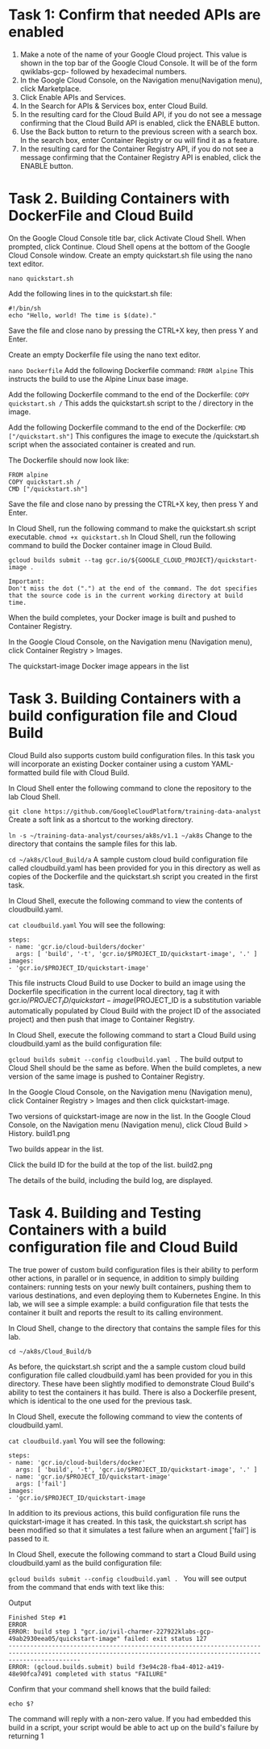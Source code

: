 # Task 1: Confirm that needed APIs are enabled
1.  Make a note of the name of your Google Cloud project. This value is shown in the top bar of the Google Cloud Console. It will be of the form qwiklabs-gcp- followed by hexadecimal numbers.
2.  In the Google Cloud Console, on the Navigation menu(Navigation menu), click Marketplace.
3.  Click Enable APIs and Services.
4.  In the Search for APIs & Services box, enter Cloud Build.
5.  In the resulting card for the Cloud Build API, if you do not see a message confirming that the Cloud Build API is enabled, click the ENABLE button.
6.  Use the Back button to return to the previous screen with a search box. In the search box, enter Container Registry or ou will find it as a feature.
7.  In the resulting card for the Container Registry API, if you do not see a message confirming that the Container Registry API is enabled, click the ENABLE button.

# Task 2. Building Containers with DockerFile and Cloud Build

On the Google Cloud Console title bar, click Activate Cloud Shell. 
When prompted, click Continue. 
Cloud Shell opens at the bottom of the Google Cloud Console window. 
Create an empty quickstart.sh file using the nano text editor.

```nano quickstart.sh```

Add the following lines in to the quickstart.sh file:

```
#!/bin/sh
echo "Hello, world! The time is $(date)."
```
Save the file and close nano by pressing the CTRL+X key, then press Y and Enter.

Create an empty Dockerfile file using the nano text editor.

```nano Dockerfile```
Add the following Dockerfile command:
```FROM alpine```
This instructs the build to use the Alpine Linux base image.

Add the following Dockerfile command to the end of the Dockerfile:
```COPY quickstart.sh /```
This adds the quickstart.sh script to the / directory in the image.

Add the following Dockerfile command to the end of the Dockerfile:
```CMD ["/quickstart.sh"]```
This configures the image to execute the /quickstart.sh script when the associated container is created and run.

The Dockerfile should now look like:
```
FROM alpine
COPY quickstart.sh /
CMD ["/quickstart.sh"]
```
Save the file and close nano by pressing the CTRL+X key, then press Y and Enter.

In Cloud Shell, run the following command to make the quickstart.sh script executable.
```chmod +x quickstart.sh```
In Cloud Shell, run the following command to build the Docker container image in Cloud Build.
```
gcloud builds submit --tag gcr.io/${GOOGLE_CLOUD_PROJECT}/quickstart-image .
```
```
Important:
Don't miss the dot (".") at the end of the command. The dot specifies that the source code is in the current working directory at build time.
```
When the build completes, your Docker image is built and pushed to Container Registry.

In the Google Cloud Console, on the Navigation menu (Navigation menu), click Container Registry > Images.

The quickstart-image Docker image appears in the list

# Task 3. Building Containers with a build configuration file and Cloud Build
Cloud Build also supports custom build configuration files. In this task you will incorporate an existing Docker container using a custom YAML-formatted build file with Cloud Build.

In Cloud Shell enter the following command to clone the repository to the lab Cloud Shell.

```git clone https://github.com/GoogleCloudPlatform/training-data-analyst```
Create a soft link as a shortcut to the working directory.

```ln -s ~/training-data-analyst/courses/ak8s/v1.1 ~/ak8s```
Change to the directory that contains the sample files for this lab.

```cd ~/ak8s/Cloud_Build/a```
A sample custom cloud build configuration file called cloudbuild.yaml has been provided for you in this directory as well as copies of the Dockerfile and the quickstart.sh script you created in the first task.

In Cloud Shell, execute the following command to view the contents of cloudbuild.yaml.

```cat cloudbuild.yaml```
You will see the following:
```
steps:
- name: 'gcr.io/cloud-builders/docker'
  args: [ 'build', '-t', 'gcr.io/$PROJECT_ID/quickstart-image', '.' ]
images:
- 'gcr.io/$PROJECT_ID/quickstart-image'
```
This file instructs Cloud Build to use Docker to build an image using the Dockerfile specification in the current local directory, 
tag it with gcr.io/$PROJECT_ID/quickstart-image ($PROJECT_ID is a substitution variable automatically populated by Cloud Build with the project ID of the associated project) and then push that image to Container Registry.

In Cloud Shell, execute the following command to start a Cloud Build using cloudbuild.yaml as the build configuration file:

```gcloud builds submit --config cloudbuild.yaml .```
The build output to Cloud Shell should be the same as before. When the build completes, a new version of the same image is pushed to Container Registry.

In the Google Cloud Console, on the Navigation menu (Navigation menu), click Container Registry > Images and then click quickstart-image.

Two versions of quickstart-image are now in the list.
In the Google Cloud Console, on the Navigation menu (Navigation menu), click Cloud Build > History.
build1.png

Two builds appear in the list.

Click the build ID for the build at the top of the list.
build2.png

The details of the build, including the build log, are displayed.

# Task 4. Building and Testing Containers with a build configuration file and Cloud Build

The true power of custom build configuration files is their ability to perform other actions, in parallel or in sequence, in addition to simply building containers: running tests on your newly built containers, pushing them to various destinations, and even deploying them to Kubernetes Engine. In this lab, we will see a simple example: a build configuration file that tests the container it built and reports the result to its calling environment.

In Cloud Shell, change to the directory that contains the sample files for this lab.

```cd ~/ak8s/Cloud_Build/b```

As before, the quickstart.sh script and the a sample custom cloud build configuration file called cloudbuild.yaml has been provided for you in this directory. These have been slightly modified to demonstrate Cloud Build's ability to test the containers it has build. There is also a Dockerfile present, which is identical to the one used for the previous task.

In Cloud Shell, execute the following command to view the contents of cloudbuild.yaml.

```cat cloudbuild.yaml```
You will see the following:
```
steps:
- name: 'gcr.io/cloud-builders/docker'
  args: [ 'build', '-t', 'gcr.io/$PROJECT_ID/quickstart-image', '.' ]
- name: 'gcr.io/$PROJECT_ID/quickstart-image'
  args: ['fail']
images:
- 'gcr.io/$PROJECT_ID/quickstart-image
```
In addition to its previous actions, this build configuration file runs the quickstart-image it has created. In this task, the quickstart.sh script has been modified so that it simulates a test failure when an argument ['fail'] is passed to it.

In Cloud Shell, execute the following command to start a Cloud Build using cloudbuild.yaml as the build configuration file:

```gcloud builds submit --config cloudbuild.yaml . ```
You will see output from the command that ends with text like this:

Output 
```
Finished Step #1
ERROR
ERROR: build step 1 "gcr.io/ivil-charmer-227922klabs-gcp-49ab2930eea05/quickstart-image" failed: exit status 127
----------------------------------------------------------------------------------------------------------------------------------------------------------------
ERROR: (gcloud.builds.submit) build f3e94c28-fba4-4012-a419-48e90fca7491 completed with status "FAILURE"
```
Confirm that your command shell knows that the build failed:
```
echo $?
```
The command will reply with a non-zero value. If you had embedded this build in a script, your script would be able to act up on the build's failure by returning 1

